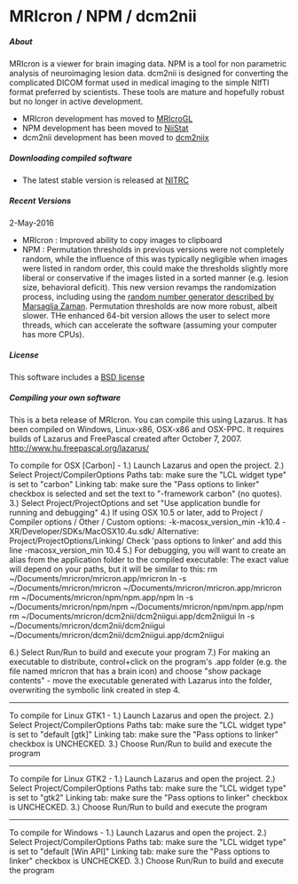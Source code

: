 # MRIcron / NPM / dcm2nii

##### About

MRIcron is a viewer for brain imaging data. NPM is a tool for non parametric analysis of neuroimaging lesion data. dcm2nii is designed for converting the complicated DICOM format used in medical imaging to the simple NIfTI format preferred by scientists. These tools are mature and hopefully robust but no longer in active development.
 - MRIcron development has moved to [MRIcroGL](https://github.com/neurolabusc/MRIcroGL)
 - NPM development has been moved to [NiiStat](https://github.com/neurolabusc/NiiStat)
 - dcm2nii development has been moved to [dcm2niix](https://github.com/neurolabusc/dcm2niix)

##### Downloading compiled software

 - The latest stable version is released at [NITRC](https://www.nitrc.org/projects/mricron)

##### Recent Versions

2-May-2016
 - MRIcron : Improved ability to copy images to clipboard
 - NPM : Permutation thresholds in previous versions were not completely random, while the influence of this was typically negligible when images were listed in random order, this could make the thresholds slightly more liberal or conservative if the images listed in a sorted manner (e.g. lesion size, behavioral deficit). This new version revamps the randomization process, including using the [random number generator described by Marsaglia Zaman](http://paulbourke.net/miscellaneous/random/). Permutation thresholds are now more robust, albeit slower. THe enhanced 64-bit version allows the user to select more threads, which can accelerate the software (assuming your computer has more CPUs).

##### License

This software includes a [BSD license](https://opensource.org/licenses/BSD-2-Clause)

##### Compiling your own software

This is a beta release of MRIcron. You can compile this using Lazarus. It has been compiled on Windows, Linux-x86, OSX-x86 and OSX-PPC. It requires builds of Lazarus and FreePascal created after October 7, 2007.
 http://www.hu.freepascal.org/lazarus/

To compile for OSX [Carbon] -
1.) Launch Lazarus and open the project.
2.) Select Project/CompilerOptions
   Paths tab: make sure the "LCL widget type" is set to "carbon"
   Linking tab: make sure the "Pass options to linker" checkbox is selected and
      set the text to "-framework carbon" (no quotes).
3.) Select Project/ProjectOptions and set "Use application bundle for running and debugging"
4.) If using OSX 10.5 or later, add to Project / Compiler options / Other / Custom options:
     -k-macosx_version_min -k10.4
     -XR/Developer/SDKs/MacOSX10.4u.sdk/
     Alternative: Project/ProjectOptions/Linking/ Check 'pass options to linker' and add this line -macosx_version_min 10.4
5.) For debugging, you will want to create an alias from the application folder to the compiled executable:
   The exact value will depend on your paths, but it will be similar to this:
      rm ~/Documents/mricron/mricron.app/mricron
      ln -s ~/Documents/mricron/mricron ~/Documents/mricron/mricron.app/mricron
      rm ~/Documents/mricron/npm/npm.app/npm
      ln -s ~/Documents/mricron/npm/npm ~/Documents/mricron/npm/npm.app/npm
      rm ~/Documents/mricron/dcm2nii/dcm2niigui.app/dcm2niigui
      ln -s ~/Documents/mricron/dcm2nii/dcm2niigui ~/Documents/mricron/dcm2nii/dcm2niigui.app/dcm2niigui

6.) Select Run/Run to build and execute your program
7.) For making an executable to distribute, control+click on the program's .app folder (e.g. the file named mricron that has a brain icon) and choose "show package contents" - move the executable generated with Lazarus into the folder, overwriting the symbolic link created in step 4.

-------------------------------------------
To compile for Linux GTK1 -
1.) Launch Lazarus and open the project.
2.) Select Project/CompilerOptions
   Paths tab: make sure the "LCL widget type" is set to "default [gtk]"
   Linking tab: make sure the "Pass options to linker" checkbox is UNCHECKED.
3.) Choose Run/Run to build and execute the program

-------------------------------------------
To compile for Linux GTK2 -
1.) Launch Lazarus and open the project.
2.) Select Project/CompilerOptions
   Paths tab: make sure the "LCL widget type" is set to "gtk2"
   Linking tab: make sure the "Pass options to linker" checkbox is UNCHECKED.
3.) Choose Run/Run to build and execute the program

-------------------------------------------
To compile for Windows -
1.) Launch Lazarus and open the project.
2.) Select Project/CompilerOptions
   Paths tab: make sure the "LCL widget type" is set to "default [Win API]"
   Linking tab: make sure the "Pass options to linker" checkbox is UNCHECKED.
3.) Choose Run/Run to build and execute the program
